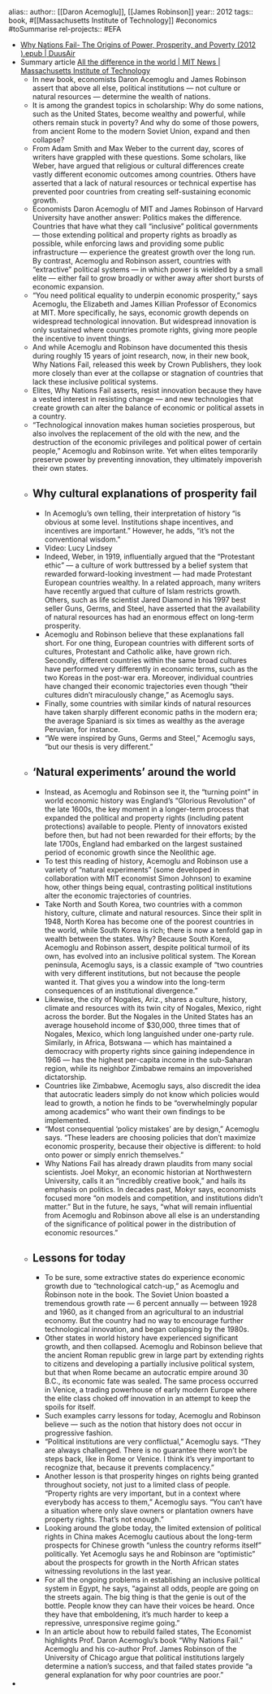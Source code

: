alias::
author:: [[Daron Acemoglu]], [[James Robinson]]
year:: 2012
tags:: book, #[[Massachusetts Institute of Technology]] #economics #toSummarise
rel-projects:: #EFA


- [Why Nations Fail- The Origins of Power, Prosperity, and Poverty (2012 ).epub | DuusAir](hook://file/iiD26ZgOZ?p=MS4gS25vd2xlZGdlIExpYnJhcmllcy9FRkE=&n=Why%20Nations%20Fail%2D%20The%20Origins%20of%20Power%2C%20Prosperity%2C%20and%20Poverty%20%282012%20%29%2Eepub)
- Summary article [All the difference in the world | MIT News | Massachusetts Institute of Technology](https://news.mit.edu/2012/why-nations-fail-0323)
	- In new book, economists Daron Acemoglu and James Robinson assert that above all else, political institutions — not culture or natural resources — determine the wealth of nations.
	- It is among the grandest topics in scholarship: Why do some nations, such as the United States, become wealthy and powerful, while others remain stuck in poverty? And why do some of those powers, from ancient Rome to the modern Soviet Union, expand and then collapse?
	- From Adam Smith and Max Weber to the current day, scores of writers have grappled with these questions. Some scholars, like Weber, have argued that religious or cultural differences create vastly different economic outcomes among countries. Others have asserted that a lack of natural resources or technical expertise has prevented poor countries from creating self-sustaining economic growth.
	- Economists Daron Acemoglu of MIT and James Robinson of Harvard University have another answer: Politics makes the difference. Countries that have what they call “inclusive” political governments — those extending political and property rights as broadly as possible, while enforcing laws and providing some public infrastructure — experience the greatest growth over the long run. By contrast, Acemoglu and Robinson assert, countries with “extractive” political systems — in which power is wielded by a small elite — either fail to grow broadly or wither away after short bursts of economic expansion.
	- “You need political equality to underpin economic prosperity,” says Acemoglu, the Elizabeth and James Killian Professor of Economics at MIT. More specifically, he says, economic growth depends on widespread technological innovation. But widespread innovation is only sustained where countries promote rights, giving more people the incentive to invent things.
	- And while Acemoglu and Robinson have documented this thesis during roughly 15 years of joint research, now, in their new book, Why Nations Fail, released this week by Crown Publishers, they look more closely than ever at the collapse or stagnation of countries that lack these inclusive political systems.
	- Elites, Why Nations Fail asserts, resist innovation because they have a vested interest in resisting change — and new technologies that create growth can alter the balance of economic or political assets in a country.
	- “Technological innovation makes human societies prosperous, but also involves the replacement of the old with the new, and the destruction of the economic privileges and political power of certain people,” Acemoglu and Robinson write. Yet when elites temporarily preserve power by preventing innovation, they ultimately impoverish their own states.
	- ## Why cultural explanations of prosperity fail
		- In Acemoglu’s own telling, their interpretation of history “is obvious at some level. Institutions shape incentives, and incentives are important.” However, he adds, “it’s not the conventional wisdom.”
		- Video: Lucy Lindsey
		- Indeed, Weber, in 1919, influentially argued that the “Protestant ethic” — a culture of work buttressed by a belief system that rewarded forward-looking investment — had made Protestant European countries wealthy. In a related approach, many writers have recently argued that culture of Islam restricts growth. Others, such as life scientist Jared Diamond in his 1997 best seller Guns, Germs, and Steel, have asserted that the availability of natural resources has had an enormous effect on long-term prosperity.
		- Acemoglu and Robinson believe that these explanations fall short. For one thing, European countries with different sorts of cultures, Protestant and Catholic alike, have grown rich. Secondly, different countries within the same broad cultures have performed very differently in economic terms, such as the two Koreas in the post-war era. Moreover, individual countries have changed their economic trajectories even though “their cultures didn’t miraculously change,” as Acemoglu says.
		- Finally, some countries with similar kinds of natural resources have taken sharply different economic paths in the modern era; the average Spaniard is six times as wealthy as the average Peruvian, for instance.
		- “We were inspired by Guns, Germs and Steel,” Acemoglu says, “but our thesis is very different.”
	- ## ‘Natural experiments’ around the world
		- Instead, as Acemoglu and Robinson see it, the “turning point” in world economic history was England’s “Glorious Revolution” of the late 1600s, the key moment in a longer-term process that expanded the political and property rights (including patent protections) available to people. Plenty of innovators existed before then, but had not been rewarded for their efforts; by the late 1700s, England had embarked on the largest sustained period of economic growth since the Neolithic age.
		- To test this reading of history, Acemoglu and Robinson use a variety of “natural experiments” (some developed in collaboration with MIT economist Simon Johnson) to examine how, other things being equal, contrasting political institutions alter the economic trajectories of countries.
		- Take North and South Korea, two countries with a common history, culture, climate and natural resources. Since their split in 1948, North Korea has become one of the poorest countries in the world, while South Korea is rich; there is now a tenfold gap in wealth between the states. Why? Because South Korea, Acemoglu and Robinson assert, despite political turmoil of its own, has evolved into an inclusive political system. The Korean peninsula, Acemoglu says, is a classic example of “two countries with very different institutions, but not because the people wanted it. That gives you a window into the long-term consequences of an institutional divergence.”
		- Likewise, the city of Nogales, Ariz., shares a culture, history, climate and resources with its twin city of Nogales, Mexico, right across the border. But the Nogales in the United States has an average household income of $30,000, three times that of Nogales, Mexico, which long languished under one-party rule. Similarly, in Africa, Botswana — which has maintained a democracy with property rights since gaining independence in 1966 — has the highest per-capita income in the sub-Saharan region, while its neighbor Zimbabwe remains an impoverished dictatorship.
		- Countries like Zimbabwe, Acemoglu says, also discredit the idea that autocratic leaders simply do not know which policies would lead to growth, a notion he finds to be “overwhelmingly popular among academics” who want their own findings to be implemented.
		- “Most consequential ‘policy mistakes’ are by design,” Acemoglu says. “These leaders are choosing policies that don’t maximize economic prosperity, because their objective is different: to hold onto power or simply enrich themselves.”
		- Why Nations Fail has already drawn plaudits from many social scientists. Joel Mokyr, an economic historian at Northwestern University, calls it an “incredibly creative book,” and hails its emphasis on politics. In decades past, Mokyr says, economists focused more “on models and competition, and institutions didn’t matter.” But in the future, he says, “what will remain influential from Acemoglu and Robinson above all else is an understanding of the significance of political power in the distribution of economic resources.”
	- ## Lessons for today
		- To be sure, some extractive states do experience economic growth due to “technological catch-up,” as Acemoglu and Robinson note in the book. The Soviet Union boasted a tremendous growth rate — 6 percent annually — between 1928 and 1960, as it changed from an agricultural to an industrial economy. But the country had no way to encourage further technological innovation, and began collapsing by the 1980s.
		- Other states in world history have experienced significant growth, and then collapsed. Acemoglu and Robinson believe that the ancient Roman republic grew in large part by extending rights to citizens and developing a partially inclusive political system, but that when Rome became an autocratic empire around 30 B.C., its economic fate was sealed. The same process occurred in Venice, a trading powerhouse of early modern Europe where the elite class choked off innovation in an attempt to keep the spoils for itself.
		- Such examples carry lessons for today, Acemoglu and Robinson believe — such as the notion that history does not occur in progressive fashion.
		- “Political institutions are very conflictual,” Acemoglu says. “They are always challenged. There is no guarantee there won’t be steps back, like in Rome or Venice. I think it’s very important to recognize that, because it prevents complacency.”
		- Another lesson is that prosperity hinges on rights being granted throughout society, not just to a limited class of people. “Property rights are very important, but in a context where everybody has access to them,” Acemoglu says. “You can’t have a situation where only slave owners or plantation owners have property rights. That’s not enough.”
		- Looking around the globe today, the limited extension of political rights in China makes Acemoglu cautious about the long-term prospects for Chinese growth “unless the country reforms itself” politically. Yet Acemoglu says he and Robinson are “optimistic” about the prospects for growth in the North African states witnessing revolutions in the last year.
		- For all the ongoing problems in establishing an inclusive political system in Egypt, he says, “against all odds, people are going on the streets again. The big thing is that the genie is out of the bottle. People know they can have their voices be heard. Once they have that emboldening, it’s much harder to keep a repressive, unresponsive regime going.”
		- In an article about how to rebuild failed states, The Economist highlights Prof. Daron Acemoglu’s book “Why Nations Fail.” Acemoglu and his co-author Prof. James Robinson of the University of Chicago argue that political institutions largely determine a nation’s success, and that failed states provide “a general explanation for why poor countries are poor.”
-
